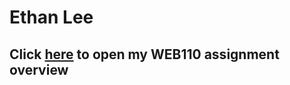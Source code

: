 <h1>Ethan Lee</h1>
<h2>Click <a href="https://le27521.github.io/web110.index.html">here</a> to open my WEB110 assignment overview</h2>
